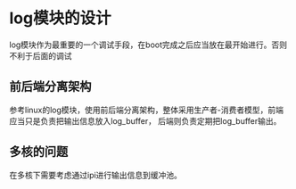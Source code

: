 # log模块的设计

log模块作为最重要的一个调试手段，在boot完成之后应当放在最开始进行。否则不利于后面的调试

## 前后端分离架构
参考linux的log模块，使用前后端分离架构，整体采用生产者-消费者模型，前端应当只是负责把输出信息放入log_buffer，
后端则负责定期把log_buffer输出。

## 多核的问题
在多核下需要考虑通过ipi进行输出信息到缓冲池。